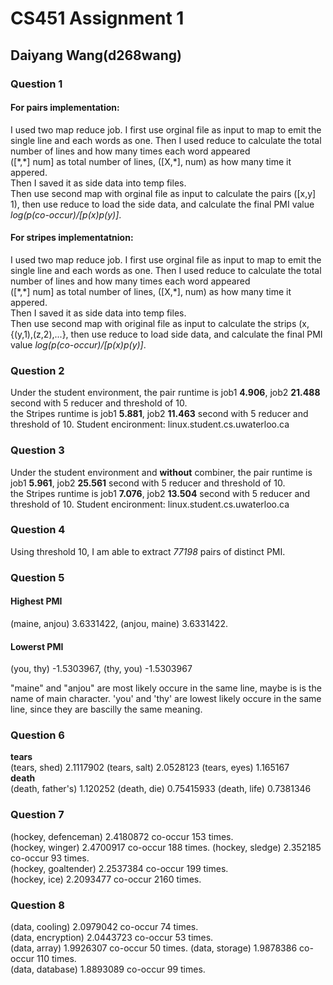 # CS451 Assignment 1  
## Daiyang Wang(d268wang)  

### Question 1  
#### For pairs implementation:   
I used two map reduce job. I first use orginal file as input to map to emit the single line and each words as one. Then I used reduce to calculate the total number of lines and how many times each word appeared     
([\*,\*] num] as total number of lines, ([X,\*], num) as how many time it appered.     
Then I saved it as side data into temp files.   
Then use second map with orginal file as input to calculate the pairs ([x,y] 1), then use reduce to load the side data, and calculate the final PMI value *log(p(co-occur)/[p(x)p(y)]*.     
#### For stripes implementatnion:  
I used two map reduce job. I first use orginal file as input to map to emit the single line and each words as one. Then I used reduce to calculate the total number of lines and how many times each word appeared     
([\*,\*] num] as total number of lines, ([X,\*], num) as how many time it appered.     
Then I saved it as side data into temp files.   
Then use second map with original file as input to calculate the strips (x,{(y,1),(z,2),...}, then use reduce to load side data, and calculate the final PMI value *log(p(co-occur)/[p(x)p(y)]*.

### Question 2  
Under the student environment, the pair runtime is job1 **4.906**, job2 **21.488** second with 5 reducer and threshold of 10.  
the Stripes runtime is job1 **5.881**, job2 **11.463** second with 5 reducer and threshold of 10.
Student encironment: linux.student.cs.uwaterloo.ca

### Question 3  
Under the student environment and **without** combiner, the pair runtime is job1 **5.961**, job2 **25.561** second with 5 reducer and threshold of 10.  
the Stripes runtime is job1 **7.076**, job2 **13.504** second with 5 reducer and threshold of 10.
Student encironment: linux.student.cs.uwaterloo.ca

### Question 4  
Using threshold 10, I am able to extract *77198* pairs of distinct PMI.   

### Question 5   

#### Highest PMI    
(maine, anjou) 3.6331422, (anjou, maine) 3.6331422.
#### Lowerst PMI   
(you, thy) -1.5303967, (thy, you) -1.5303967

"maine" and "anjou" are most likely occure in the same line, maybe is is the name of main character.
'you' and 'thy' are lowest likely occure in the same line, since they are bascilly the same meaning.

### Question 6
**tears**  
(tears, shed) 2.1117902 (tears, salt) 2.0528123 (tears, eyes) 1.165167  
**death**   
(death, father's) 1.120252 (death, die) 0.75415933 (death, life) 0.7381346  

### Question 7
(hockey, defenceman) 2.4180872 co-occur 153 times.  
(hockey, winger) 2.4700917 co-occur 188 times.
(hockey, sledge) 2.352185 co-occur 93 times.   
(hockey, goaltender) 2.2537384 co-occur 199 times.   
(hockey, ice) 2.2093477 co-occur 2160 times.

### Question 8
(data, cooling) 2.0979042 co-occur 74 times.  
(data, encryption) 2.0443723 co-occur 53 times.   
(data, array) 1.9926307 co-occur 50 times.
(data, storage) 1.9878386 co-occur 110 times.   
(data, database) 1.8893089 co-occur 99 times. 


